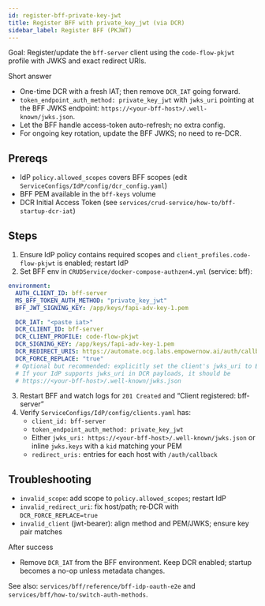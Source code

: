 ```yaml
---
id: register-bff-private-key-jwt
title: Register BFF with private_key_jwt (via DCR)
sidebar_label: Register BFF (PKJWT)
---
```


Goal: Register/update the `bff-server` client using the `code-flow-pkjwt` profile with JWKS and exact redirect URIs.

Short answer

- One-time DCR with a fresh IAT; then remove `DCR_IAT` going forward.
- `token_endpoint_auth_method: private_key_jwt` with `jwks_uri` pointing at the BFF JWKS endpoint: `https://<your-bff-host>/.well-known/jwks.json`.
- Let the BFF handle access-token auto-refresh; no extra config.
- For ongoing key rotation, update the BFF JWKS; no need to re-DCR.

## Prereqs

- IdP `policy.allowed_scopes` covers BFF scopes (edit `ServiceConfigs/IdP/config/dcr_config.yaml`)
- BFF PEM available in the `bff-keys` volume
- DCR Initial Access Token (see `services/crud-service/how-to/bff-startup-dcr-iat`)

## Steps

1) Ensure IdP policy contains required scopes and `client_profiles.code-flow-pkjwt` is enabled; restart IdP
2) Set BFF env in `CRUDService/docker-compose-authzen4.yml` (service: bff):

```yaml
environment:
  AUTH_CLIENT_ID: bff-server
  MS_BFF_TOKEN_AUTH_METHOD: "private_key_jwt"
  BFF_JWT_SIGNING_KEY: /app/keys/fapi-adv-key-1.pem

  DCR_IAT: "<paste iat>"
  DCR_CLIENT_ID: bff-server
  DCR_CLIENT_PROFILE: code-flow-pkjwt
  DCR_SIGNING_KEY: /app/keys/fapi-adv-key-1.pem
  DCR_REDIRECT_URIS: https://automate.ocg.labs.empowernow.ai/auth/callback,https://authn.ocg.labs.empowernow.ai/auth/callback,https://authz.ocg.labs.empowernow.ai/auth/callback
  DCR_FORCE_REPLACE: "true"
  # Optional but recommended: explicitly set the client's jwks_uri to BFF JWKS
  # If your IdP supports jwks_uri in DCR payloads, it should be
  # https://<your-bff-host>/.well-known/jwks.json
```

3) Restart BFF and watch logs for `201 Created` and “Client registered: bff-server”
4) Verify `ServiceConfigs/IdP/config/clients.yaml` has:
   - `client_id: bff-server`
   - `token_endpoint_auth_method: private_key_jwt`
   - Either `jwks_uri: https://<your-bff-host>/.well-known/jwks.json` or inline `jwks.keys` with a `kid` matching your PEM
   - `redirect_uris:` entries for each host with `/auth/callback`

## Troubleshooting

- `invalid_scope`: add scope to `policy.allowed_scopes`; restart IdP
- `invalid_redirect_uri`: fix host/path; re‑DCR with `DCR_FORCE_REPLACE=true`
- `invalid_client` (jwt-bearer): align method and PEM/JWKS; ensure key pair matches

After success

- Remove `DCR_IAT` from the BFF environment. Keep DCR enabled; startup becomes a no-op unless metadata changes.

See also: `services/bff/reference/bff-idp-oauth-e2e` and `services/bff/how-to/switch-auth-methods`.




